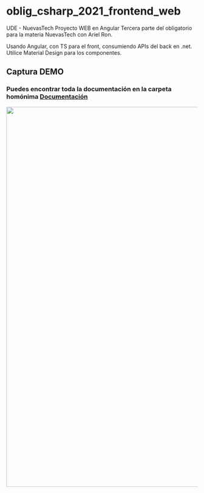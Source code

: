 # oblig_csharp_2021_frontend_web
UDE - NuevasTech Proyecto WEB en Angular
Tercera parte del obligatorio para la materia NuevasTech con Ariel Ron.

Usando Angular, con TS para el front, consumiendo APIs del back en .net.
Utilice Material Design para los componentes.

## Captura DEMO
<h3> Puedes encontrar toda la documentación en la carpeta homónima <a title="Documentación" href="https://github.com/joasegovia9427/oblig_csharp_2021_frontend_web/tree/main/Documentacion" target="_blank">Documentación</a></h3>

<img src="hhttps://github.com/joasegovia9427/oblig_csharp_2021_frontend_web/blob/main/Demo.gif" width="30px" data-canonical-src="https://github.com/joasegovia9427/oblig_csharp_2021_frontend_web/blob/main/Demo.gif" style="width: 1000px;">
